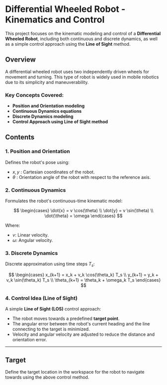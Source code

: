 # Differential Wheeled Robot - Kinematics and Control

This project focuses on the kinematic modeling and control of a **Differential Wheeled Robot**, including both continuous and discrete dynamics, as well as a simple control approach using the **Line of Sight** method.

## Overview

A differential wheeled robot uses two independently driven wheels for movement and turning. This type of robot is widely used in mobile robotics due to its simplicity and maneuverability.

### Key Concepts Covered:

* **Position and Orientation modeling**
* **Continuous Dynamics equations**
* **Discrete Dynamics modeling**
* **Control Approach using Line of Sight method**

## Contents

### 1. Position and Orientation

Defines the robot's pose using:

* $x, y$ : Cartesian coordinates of the robot.
* $\theta$ : Orientation angle of the robot with respect to the reference axis.

### 2. Continuous Dynamics

Formulates the robot's continuous-time kinematic model:

$$
\begin{cases}
\dot{x} = v \cos(\theta) \\
\dot{y} = v \sin(\theta) \\
\dot{\theta} = \omega
\end{cases}
$$

Where:

* $v$: Linear velocity.
* $\omega$: Angular velocity.

### 3. Discrete Dynamics

Discrete approximation using time steps $T_s$:

$$
\begin{cases}
x_{k+1} = x_k + v_k \cos(\theta_k) T_s \\
y_{k+1} = y_k + v_k \sin(\theta_k) T_s \\
\theta_{k+1} = \theta_k + \omega_k T_s
\end{cases}
$$

### 4. Control Idea (Line of Sight)

A simple **Line of Sight (LOS)** control approach:

* The robot moves towards a predefined **target point**.
* The angular error between the robot's current heading and the line connecting to the target is minimized.
* Velocity and angular velocity are adjusted to reduce the distance and orientation error.

---

## Target

Define the target location in the workspace for the robot to navigate towards using the above control method.

